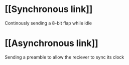 # [[Synchronous link]]
Continously sending a 8-bit flap while idle

# [[Asynchronous link]]
Sending a preamble to allow the reciever to sync its clock